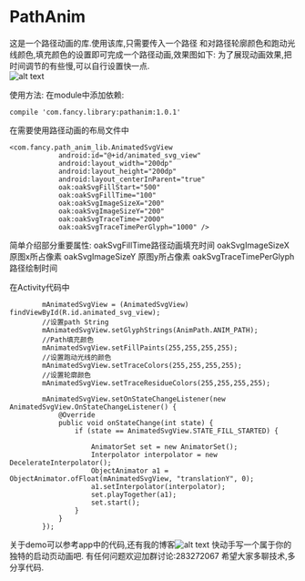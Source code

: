 # PathAnim
这是一个路径动画的库.使用该库,只需要传入一个路径 和对路径轮廓颜色和跑动光线颜色,填充颜色的设置即可完成一个路径动画,效果图如下:
为了展现动画效果,把时间调节的有些慢,可以自行设置快一点.
<br/>
![alt text](https://raw.githubusercontent.com/sunflowerseat/PathAnim/master/preview/startpage-anim.gif "Title")

使用方法:
在module中添加依赖:
```
compile 'com.fancy.library:pathanim:1.0.1'
```
在需要使用路径动画的布局文件中
```
<com.fancy.path_anim_lib.AnimatedSvgView
            android:id="@+id/animated_svg_view"
            android:layout_width="200dp"
            android:layout_height="200dp"
            android:layout_centerInParent="true"
            oak:oakSvgFillStart="500"
            oak:oakSvgFillTime="100"
            oak:oakSvgImageSizeX="200"
            oak:oakSvgImageSizeY="200"
            oak:oakSvgTraceTime="2000"
            oak:oakSvgTraceTimePerGlyph="1000" />
```
简单介绍部分重要属性:
oakSvgFillTime路径动画填充时间
oakSvgImageSizeX 原图x所占像素
oakSvgImageSizeY 原图y所占像素
oakSvgTraceTimePerGlyph 路径绘制时间

在Activity代码中
```
        mAnimatedSvgView = (AnimatedSvgView) findViewById(R.id.animated_svg_view);
        //设置path String
        mAnimatedSvgView.setGlyphStrings(AnimPath.ANIM_PATH);
        //Path填充颜色
        mAnimatedSvgView.setFillPaints(255,255,255,255);
        //设置跑动光线的颜色
        mAnimatedSvgView.setTraceColors(255,255,255,255);
        //设置轮廓颜色
        mAnimatedSvgView.setTraceResidueColors(255,255,255,255);

        mAnimatedSvgView.setOnStateChangeListener(new AnimatedSvgView.OnStateChangeListener() {
            @Override
            public void onStateChange(int state) {
                if (state == AnimatedSvgView.STATE_FILL_STARTED) {

                    AnimatorSet set = new AnimatorSet();
                    Interpolator interpolator = new DecelerateInterpolator();
                    ObjectAnimator a1 = ObjectAnimator.ofFloat(mAnimatedSvgView, "translationY", 0);
                    a1.setInterpolator(interpolator);
                    set.playTogether(a1);
                    set.start();
                }
            }
        });
```

关于demo可以参考app中的代码,还有我的博客![alt text](http://blog.csdn.net/Fancy_xty/article/details/51699679 "Title")
快动手写一个属于你的独特的启动页动画吧.
有任何问题欢迎加群讨论:283272067
希望大家多聊技术,多分享代码.

